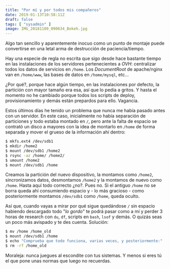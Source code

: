 ```yaml
---
title: "Por mí y por todos mis compañeros"
date: 2019-01-13T10:58:11Z
draft: false
tags: [ "sysadmin" ]
image: IMG_20181109_090634_Bokeh.jpg
---
```


<p>Algo tan sencillo y aparentemente inocuo como un punto de montaje puede convertirse en una letal arma de destrucci&oacute;n de paciencia/tiempo.</p>
<p>Hay una especie de regla no escrita que sigo desde hace bastante tiempo en las instalaciones de los servidores pertenecientes a <em>OVH</em>: centralizar todos los datos de servicios en <code>/home</code>. Los <em>DocumentRoot</em> de apache/nginx van en <code>/home/www</code>, las bases de datos en <code>/home/mysql</code>, etc...</p>
<p>&iquest;Por qu&eacute;?, porque hace alg&uacute;n tiempo, en las instalaciones por defecto, la partici&oacute;n con mayor tama&ntilde;o era esa, as&iacute; que lo ped&iacute;a a gritos. Y hasta el momento no he cambiado porque todos los scripts de deploy, provisionamiento y dem&aacute;s est&aacute;n prepardos para ello. Vagancia.</p>
<p>Estos &uacute;ltimos d&iacute;as he tenido un problema que nunca me hab&iacute;a pasado antes con un servidor. En este caso, inicialmente no hab&iacute;a separaci&oacute;n de particiones y todo estaba montado en <code>/</code>, pero ante la falta de espacio se contrat&oacute; un disco a mayores con la idea de montarlo en <code>/home</code> de forma separada y mover el grueso de la informaci&oacute;n ah&iacute; dentro:</p>

```sh
$ mkfs.ext4 /dev/sdb1
$ mkdir /home2
$ mount /dev/sdb1 /home2
$ rsync -az /home/ /home2/
$ umount /home2
$ mount /dev/sdb1 /home
```

<p>Creamos la partici&oacute;n del nuevo dispositivo, la montamos como <code>/home2</code>, sincronizamos datos, desmontamos <code>/home2</code> y la montamos de nuevo como <code>/home</code>. Hasta aqu&iacute; todo correcto &iquest;no?. Pues no. Si el antiguo <code>/home</code> no se borra queda ah&iacute; consumiendo espacio y - lo m&aacute;s gracioso - como posteriormente montamos <code>/dev/sdb1</code> como <code>/home</code>, queda oculto.</p>
<p>As&iacute; que, cuando vayas a mirar por qu&eacute; sigue qued&aacute;ndose <code>/</code> sin espacio habiendo descargado todo "<em>lo gordo</em>" te podr&aacute; pasar como a m&iacute; y perder 3 horas de research con <code>du</code>, <code>df</code>, scripts en <code>bash</code>, <code>lsof</code> y dem&aacute;s. O quiz&aacute;s seas un poco m&aacute;s avispado y te des cuenta. Soluci&oacute;n:</p>

```sh
$ mv /home /home_old
$ mount /dev/sdb1 /home
$ echo "Comprueba que todo funciona, varias veces, y posteriormente:"
$ rm -rf /home_old
```

<p>Moraleja: nunca juegues al escondite con tus sistemas. Y menos si eres t&uacute; el que pone unas normas que luego no recuerdas.</p>
